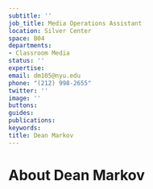 ```yaml
---
subtitle: ''
job_title: Media Operations Assistant
location: Silver Center
space: B04
departments:
- Classroom Media
status: ''
expertise: 
email: dm105@nyu.edu
phone: "(212) 998-2655"
twitter: ''
image: ''
buttons: 
guides: 
publications: 
keywords: 
title: Dean Markov
---
```


# About Dean Markov